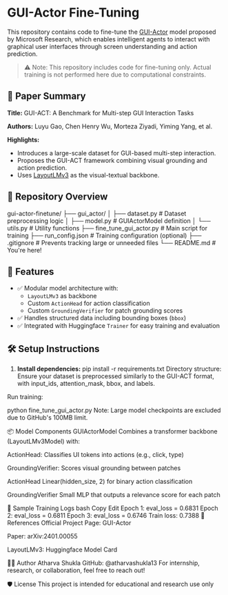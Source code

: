 # GUI-Actor Fine-Tuning

This repository contains code to fine-tune the [GUI-Actor](https://microsoft.github.io/GUI-Actor/) model proposed by Microsoft Research, which enables intelligent agents to interact with graphical user interfaces through screen understanding and action prediction.

> ⚠️ Note: This repository includes code for fine-tuning only. Actual training is not performed here due to computational constraints.


## 📄 Paper Summary

**Title:** GUI-ACT: A Benchmark for Multi-step GUI Interaction Tasks

**Authors:** Luyu Gao, Chen Henry Wu, Morteza Ziyadi, Yiming Yang, et al.

**Highlights:**
- Introduces a large-scale dataset for GUI-based multi-step interaction.
- Proposes the GUI-ACT framework combining visual grounding and action prediction.
- Uses [LayoutLMv3](https://huggingface.co/microsoft/layoutlmv3-base) as the visual-textual backbone.


## 🧠 Repository Overview

gui-actor-finetune/
├── gui_actor/
│ ├── dataset.py # Dataset preprocessing logic
│ ├── model.py # GUIActorModel definition
│ └── utils.py # Utility functions
├── fine_tune_gui_actor.py # Main script for training
├── run_config.json # Training configuration (optional)
├── .gitignore # Prevents tracking large or unneeded files
└── README.md # You're here!


## 🚀 Features

- ✅ Modular model architecture with:
  - `LayoutLMv3` as backbone
  - Custom `ActionHead` for action classification
  - Custom `GroundingVerifier` for patch grounding scores
- ✅ Handles structured data including bounding boxes (`bbox`)
- ✅ Integrated with Huggingface `Trainer` for easy training and evaluation


## 🛠️ Setup Instructions

1. **Install dependencies:**
   pip install -r requirements.txt
Directory structure:
Ensure your dataset is preprocessed similarly to the GUI-ACT format, with input_ids, attention_mask, bbox, and labels.

Run training:

python fine_tune_gui_actor.py
Note: Large model checkpoints are excluded due to GitHub's 100MB limit.

📦 Model Components
GUIActorModel
Combines a transformer backbone (LayoutLMv3Model) with:

ActionHead: Classifies UI tokens into actions (e.g., click, type)

GroundingVerifier: Scores visual grounding between patches

ActionHead
Linear(hidden_size, 2) for binary action classification

GroundingVerifier
Small MLP that outputs a relevance score for each patch

🧪 Sample Training Logs
bash
Copy
Edit
Epoch 1: eval_loss = 0.6831
Epoch 2: eval_loss = 0.6811
Epoch 3: eval_loss = 0.6746
Train loss: 0.7388
🧠 References
Official Project Page: GUI-Actor

Paper: arXiv:2401.00055

LayoutLMv3: Huggingface Model Card

🙋‍♂️ Author
Atharva Shukla
GitHub: @atharvashukla13
For internship, research, or collaboration, feel free to reach out!

🛡️ License
This project is intended for educational and research use only
